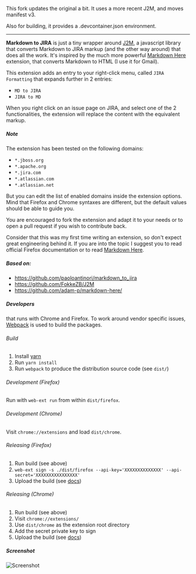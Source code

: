 This fork updates the original a bit. It uses a more recent J2M, and moves manifest v3.

Also for building, it provides a .devcontainer.json environment.

-----------------------------

**Markdown to JIRA** is just a tiny wrapper around [J2M](http://j2m.fokkezb.nl/), a javascript library that converts Markdown to JIRA markup (and the other way around) that does all the work.
It's inspired by the much more powerful [Markdown Here](http://markdown-here.com/) extension, that converts Markdown to HTML (I use it for Gmail).

This extension adds an entry to your right-click menu, called `JIRA Formatting` that expands further in 2 entries:

- `MD to JIRA`
- `JIRA to MD`

When you right click on an issue page on JIRA, and select one of the 2 functionalities, the extension will replace the content with the equivalent markup.

##### Note
The extension has been tested on the following domains:

- `*.jboss.org`
- `*.apache.org`
- `*.jira.com`
- `*.atlassian.com`
- `*.atlassian.net`

But you can edit the list of enabled domains inside the extension options. Mind that Firefox and Chrome syntaxes are different, but the default values should be able to guide you.

You are encouraged to fork the extension and adapt it to your needs or to open a pull request if you wish to contribute back.

Consider that this was my first time writing an extension, so don't expect great engineering behind it. If you are into the topic I suggest you to read official Firefox documentation or to read [Markdown Here](https://github.com/adam-p/markdown-here/).


##### Based on:
- https://github.com/paoloantinori/markdown_to_jira
- https://github.com/FokkeZB/J2M
- https://github.com/adam-p/markdown-here/


##### Developers
that runs with Chrome and Firefox. To work around vendor specific issues,
[Webpack](https://webpack.js.org/) is used to build the packages.

###### Build
1. Install [yarn](https://yarnpkg.com/en/)
1. Run `yarn install`
1. Run `webpack` to produce the distribution source code (see `dist/`)

###### Development (Firefox)
Run with `web-ext run` from within `dist/firefox`.

###### Development (Chrome)
Visit `chrome://extensions` and load `dist/chrome`.

###### Releasing (Firefox)
1. Run build (see above)
1. `web-ext sign -s ./dist/firefox --api-key='XXXXXXXXXXXXXX' --api-secret='XXXXXXXXXXXXXXXX'`
1. Upload the build (see [docs](https://developer.mozilla.org/en-US/Add-ons/Distribution))

###### Releasing (Chrome)
1. Run build (see above)
1. Visit `chrome://extensions/`
1. Use `dist/chrome` as the extension root directory
1. Add the secret private key to sign
1. Upload the build (see [docs](https://developer.chrome.com/extensions/packaging))

##### Screenshot

![Screenshot](/screenshot.png?raw=true "Screenshot")
